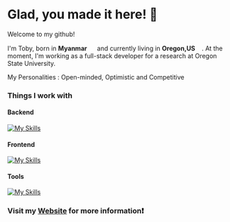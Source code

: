 # Glad, you made it here! 🥂

Welcome to my github!

I'm Toby, born in **Myanmar** <img src="https://hatscripts.github.io/circle-flags/flags/mm.svg" width="15"> and currently living in **Oregon,US**<img src="https://hatscripts.github.io/circle-flags/flags/us.svg" width="15">.
At the moment, I'm working as a full-stack developer for a research at Oregon State University.

My Personalities : Open-minded, Optimistic and Competitive

### Things I work with

#### Backend

[![My Skills](https://skillicons.dev/icons?i=express,flask,python,js,nodejs,mysql,c,docker&theme=dark)](https://skillicons.dev)

#### Frontend

[![My Skills](https://skillicons.dev/icons?i=react,tailwind,js,html,css,figma&theme=dark)](https://skillicons.dev)

#### Tools

[![My Skills](https://skillicons.dev/icons?i=aws,git,nodejs,mysql,docker,figma&theme=dark)](https://skillicons.dev)


### Visit my [Website](https://toby12352.github.io/tobyThaung) for more information❗
